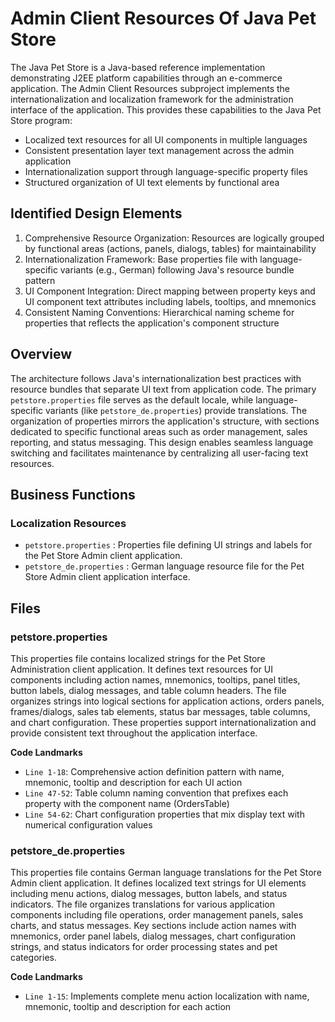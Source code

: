 # Admin Client Resources Of Java Pet Store

The Java Pet Store is a Java-based reference implementation demonstrating J2EE platform capabilities through an e-commerce application. The Admin Client Resources subproject implements the internationalization and localization framework for the administration interface of the application. This provides these capabilities to the Java Pet Store program:

- Localized text resources for all UI components in multiple languages
- Consistent presentation layer text management across the admin application
- Internationalization support through language-specific property files
- Structured organization of UI text elements by functional area

## Identified Design Elements

1. Comprehensive Resource Organization: Resources are logically grouped by functional areas (actions, panels, dialogs, tables) for maintainability
2. Internationalization Framework: Base properties file with language-specific variants (e.g., German) following Java's resource bundle pattern
3. UI Component Integration: Direct mapping between property keys and UI component text attributes including labels, tooltips, and mnemonics
4. Consistent Naming Conventions: Hierarchical naming scheme for properties that reflects the application's component structure

## Overview
The architecture follows Java's internationalization best practices with resource bundles that separate UI text from application code. The primary `petstore.properties` file serves as the default locale, while language-specific variants (like `petstore_de.properties`) provide translations. The organization of properties mirrors the application's structure, with sections dedicated to specific functional areas such as order management, sales reporting, and status messaging. This design enables seamless language switching and facilitates maintenance by centralizing all user-facing text resources.

## Business Functions

### Localization Resources
- `petstore.properties` : Properties file defining UI strings and labels for the Pet Store Admin client application.
- `petstore_de.properties` : German language resource file for the Pet Store Admin client application interface.

## Files
### petstore.properties

This properties file contains localized strings for the Pet Store Administration client application. It defines text resources for UI components including action names, mnemonics, tooltips, panel titles, button labels, dialog messages, and table column headers. The file organizes strings into logical sections for application actions, orders panels, frames/dialogs, sales tab elements, status bar messages, table columns, and chart configuration. These properties support internationalization and provide consistent text throughout the application interface.

 **Code Landmarks**
- `Line 1-18`: Comprehensive action definition pattern with name, mnemonic, tooltip and description for each UI action
- `Line 47-52`: Table column naming convention that prefixes each property with the component name (OrdersTable)
- `Line 54-62`: Chart configuration properties that mix display text with numerical configuration values
### petstore_de.properties

This properties file contains German language translations for the Pet Store Admin client application. It defines localized text strings for UI elements including menu actions, dialog messages, button labels, and status indicators. The file organizes translations for various application components including file operations, order management panels, sales charts, and status messages. Key sections include action names with mnemonics, order panel labels, dialog messages, chart configuration strings, and status indicators for order processing states and pet categories.

 **Code Landmarks**
- `Line 1-15`: Implements complete menu action localization with name, mnemonic, tooltip and description for each action

[Generated by the Sage AI expert workbench: 2025-03-29 21:37:00  https://sage-tech.ai/workbench]: #